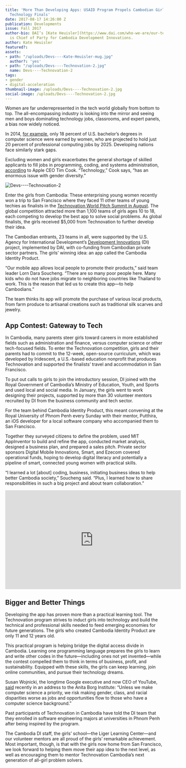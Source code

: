 ```yaml
---
title: 'More Than Developing Apps: USAID Program Propels Cambodian Girls Into Global
  Technology Finals'
date: 2017-08-17 14:26:00 Z
publication: Developments
issue: Fall 2017
author-bio: DAI’s [Kate Heuisler](https://www.dai.com/who-we-are/our-team/kate-heuisler)
  is Chief of Party for Cambodia Development Innovations.
author: Kate Heuisler
featured?: 
assets:
- path: "/uploads/Devs----Kate-Heuisler-mug.jpg"
  author?: 'yes'
- path: "/uploads/Devs----Technovation-2.jpg"
  name: Devs----Technovation-2
tags:
- gender
- digital-acceleration
thumbnail-image: /uploads/Devs----Technovation-2.jpg
social-image: /uploads/Devs----Technovation-2.jpg
---
```


Women are far underrepresented in the tech world globally from bottom to top. The all-encompassing industry is looking into the mirror and seeing  men and boys dominating technology jobs, classrooms, and expert panels, a bias now widely noticed.




In 2014, [for example](https://www.usnews.com/news/data-mine/articles/2016-10-20/study-computer-science-gender-gap-widens-despite-increase-in-jobs), only 18 percent of U.S. bachelor’s degrees in computer science were earned by women, who are projected to hold just 20 percent of professional computing jobs by 2025. Developing nations face similarly stark gaps.

Excluding women and girls exacerbates the general shortage of skilled applicants to fill jobs in programming, coding, and systems administration, [according](https://www.technologyreview.com/s/608090/tim-cook-apple-isnt-falling-behind-its-just-not-ready-to-talk-about-the-future/) to Apple CEO Tim Cook. “Technology,” Cook says, “has an enormous issue with gender diversity.”

![Devs----Technovation-2](/uploads/Devs----Technovation-2.jpg "Team members from the Cambodia Identity Project: Mariya Chan Phan, Sabda Serei Yos, Soucheng Dara Lorn, Socheata Chea, and Leza Sorn.") 

Enter the girls from Cambodia: These enterprising young women recently won a trip to San Francisco where they faced 11 other teams of young techies as finalists in the [Technovation World Pitch Summit in August](http://technovationchallenge.org/world-pitch/). The global competition attracted more than 1,100 teams of girls ages 10 to 18, each competing to develop the best app to solve social problems. As global finalists, the girls received $5,000 from Technovation to further develop their idea.

The Cambodian entrants, 23 teams in all, were supported by the U.S. Agency for International Development’s [Development Innovations](https://www.dai.com/our-work/projects/cambodia-development-innovations) (DI) project, implemented by DAI, with co-funding from Cambodian private sector partners. The girls’ winning idea: an app called the Cambodia Identity Product.

“Our mobile app allows local people to promote their products,” said team leader Lorn Dara Soucheng. “There are so many poor people here. Many kids who do not have jobs migrate to neighboring countries like Thailand to work. This is the reason that led us to create this app—to help Cambodians.”

The team thinks its app will promote the purchase of various local products, from farm produce to artisanal creations such as traditional silk scarves and jewelry.

## App Contest: Gateway to Tech

In Cambodia, many parents steer girls toward careers in more established fields such as administration and finance, versus computer science or other tech-focused fields. To enter the Technovation competition, girls and their parents had to commit to the 12-week, open-source curriculum, which was developed by Iridescent, a U.S.-based education nonprofit that produces Technovation and supported the finalists’ travel and accommodation in San Francisco.

To put out calls to girls to join the introductory session, DI joined with the Royal Government of Cambodia’s Ministry of Education, Youth, and Sports and used local and social media. In January, the girls went to work designing their projects, supported by more than 30 volunteer mentors recruited by DI from the business community and tech sector. 

For the team behind Cambodia Identity Product, this meant convening at the Royal University of Phnom Penh every Sunday with their mentor, Putthira, an iOS developer for a local software company who accompanied them to San Francisco.

Together they surveyed citizens to define the problem, used MIT AppInventor to build and refine the app, conducted market analysis, designed a business plan, and prepared a sales pitch. Private sector sponsors Digital Mobile Innovations, Smart, and Ezecom covered operational funds, hoping to develop digital literacy and potentially a pipeline of smart, connected young women with practical skills.

“I learned a lot [about] coding, business, initiating business ideas to help better Cambodia society,” Soucheng said. “Plus, I learned how to share responsibilities in such a big project and about team collaboration.”

<iframe width="560" height="315" src="https://www.youtube.com/embed/6nP7En-NRJo" frameborder="0" allowfullscreen></iframe>

## Bigger and Better Things

Developing the app has proven more than a practical learning tool. The Technovation program strives to induct girls into technology and build the technical and professional skills needed to feed emerging economies for future generations. The girls who created Cambodia Identity Product are only 11 and 12 years old. 

This practical program is helping bridge the digital access divide in Cambodia. Learning one programming language prepares the girls to learn and write other codes in the future—including ones not yet invented—while the contest compelled them to think in terms of business, profit, and sustainability. Equipped with these skills, the girls can keep learning, join online communities, and pursue their technology dreams.

Susan Wojnicki, the longtime Google executive and now CEO of YouTube, [said](http://www.huffingtonpost.com/susan-wojcicki/tech-industry-gender-gap_b_9089472.html) recently in an address to the Anita Borg Institute: “Unless we make computer science a priority, we risk making gender, class, and racial disparities worse as jobs and opportunities flow to those who have a computer science background.” 

Past participants of Technovation in Cambodia have told the DI team that they enrolled in software engineering majors at universities in Phnom Penh after being inspired by the program.

The Cambodia DI staff, the girls’ school—the Liger Learning Center—and our volunteer mentors are all proud of the girls’ remarkable achievement. Most important, though, is that with the girls now home from San Francisco, we look forward to helping them move their app idea to the next level, as well as encouraging them to mentor Technovation Cambodia’s next generation of all-girl problem solvers.
